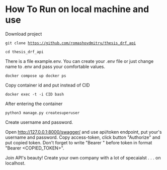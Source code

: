 # How To Run on local machine and use

Download project

<code>git clone https://github.com/romashovdmitry/thesis_drf_api</code>

<code>cd thesis_drf_api</code>

There is a file example.env. You can create your .env file or just change name to .env and pass your comfortable values.

<code>docker compose up
docker ps</code>

Copy container id and put instead of CID

<code>docker exec -t -i CID bash</code>

After entering the container

<code>python3 manage.py createsuperuser</code>

Create username and password.

Open http://127.0.0.1:8000/swagger/ and use api/token endpoint, put your's username and password. Copy access-token, click button "Authorize" and put copied token. Don't forget to write "Bearer " before token in format "Bearer <COPIED_TOKEN>".  

Join API's beauty! Create your own company with a lot of specaialst . . . on localhost. 
